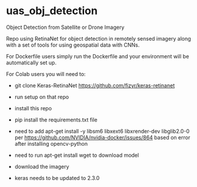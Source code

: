 # uas_obj_detection
Object Detection from Satellite or Drone Imagery


Repo using RetinaNet for object detection in remotely sensed imagery along with a set of tools for using geospatial data with CNNs.

For Dockerfile users simply run the Dockerfile and your environment will be automatically set up.

For Colab users you will need to:
* git clone Keras-RetinaNet
https://github.com/fizyr/keras-retinanet

* run setup on that repo

* install this repo

* pip install the requirements.txt file

* need to add apt-get install -y libsm6 libxext6 libxrender-dev libglib2.0-0 per https://github.com/NVIDIA/nvidia-docker/issues/864 based on error after installing opencv-python

* need to run apt-get install wget to download model

* download the imagery


* keras needs to be updated to 2.3.0
